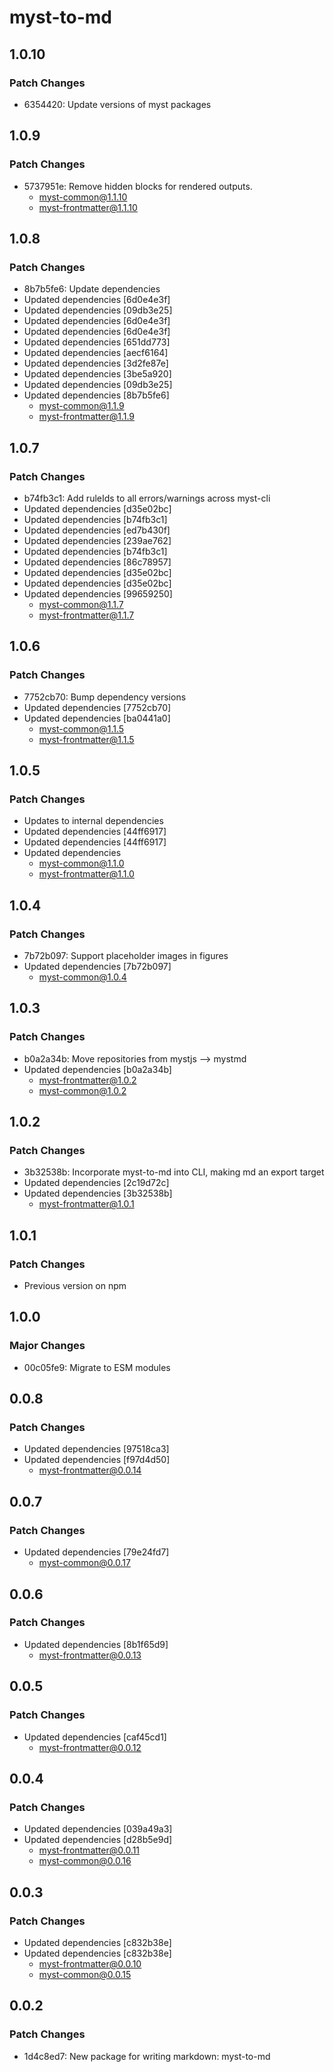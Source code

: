 # myst-to-md

## 1.0.10

### Patch Changes

- 6354420: Update versions of myst packages

## 1.0.9

### Patch Changes

- 5737951e: Remove hidden blocks for rendered outputs.
  - myst-common@1.1.10
  - myst-frontmatter@1.1.10

## 1.0.8

### Patch Changes

- 8b7b5fe6: Update dependencies
- Updated dependencies [6d0e4e3f]
- Updated dependencies [09db3e25]
- Updated dependencies [6d0e4e3f]
- Updated dependencies [6d0e4e3f]
- Updated dependencies [651dd773]
- Updated dependencies [aecf6164]
- Updated dependencies [3d2fe87e]
- Updated dependencies [3be5a920]
- Updated dependencies [09db3e25]
- Updated dependencies [8b7b5fe6]
  - myst-common@1.1.9
  - myst-frontmatter@1.1.9

## 1.0.7

### Patch Changes

- b74fb3c1: Add ruleIds to all errors/warnings across myst-cli
- Updated dependencies [d35e02bc]
- Updated dependencies [b74fb3c1]
- Updated dependencies [ed7b430f]
- Updated dependencies [239ae762]
- Updated dependencies [b74fb3c1]
- Updated dependencies [86c78957]
- Updated dependencies [d35e02bc]
- Updated dependencies [d35e02bc]
- Updated dependencies [99659250]
  - myst-common@1.1.7
  - myst-frontmatter@1.1.7

## 1.0.6

### Patch Changes

- 7752cb70: Bump dependency versions
- Updated dependencies [7752cb70]
- Updated dependencies [ba0441a0]
  - myst-common@1.1.5
  - myst-frontmatter@1.1.5

## 1.0.5

### Patch Changes

- Updates to internal dependencies
- Updated dependencies [44ff6917]
- Updated dependencies [44ff6917]
- Updated dependencies
  - myst-common@1.1.0
  - myst-frontmatter@1.1.0

## 1.0.4

### Patch Changes

- 7b72b097: Support placeholder images in figures
- Updated dependencies [7b72b097]
  - myst-common@1.0.4

## 1.0.3

### Patch Changes

- b0a2a34b: Move repositories from mystjs --> mystmd
- Updated dependencies [b0a2a34b]
  - myst-frontmatter@1.0.2
  - myst-common@1.0.2

## 1.0.2

### Patch Changes

- 3b32538b: Incorporate myst-to-md into CLI, making md an export target
- Updated dependencies [2c19d72c]
- Updated dependencies [3b32538b]
  - myst-frontmatter@1.0.1

## 1.0.1

### Patch Changes

- Previous version on npm

## 1.0.0

### Major Changes

- 00c05fe9: Migrate to ESM modules

## 0.0.8

### Patch Changes

- Updated dependencies [97518ca3]
- Updated dependencies [f97d4d50]
  - myst-frontmatter@0.0.14

## 0.0.7

### Patch Changes

- Updated dependencies [79e24fd7]
  - myst-common@0.0.17

## 0.0.6

### Patch Changes

- Updated dependencies [8b1f65d9]
  - myst-frontmatter@0.0.13

## 0.0.5

### Patch Changes

- Updated dependencies [caf45cd1]
  - myst-frontmatter@0.0.12

## 0.0.4

### Patch Changes

- Updated dependencies [039a49a3]
- Updated dependencies [d28b5e9d]
  - myst-frontmatter@0.0.11
  - myst-common@0.0.16

## 0.0.3

### Patch Changes

- Updated dependencies [c832b38e]
- Updated dependencies [c832b38e]
  - myst-frontmatter@0.0.10
  - myst-common@0.0.15

## 0.0.2

### Patch Changes

- 1d4c8ed7: New package for writing markdown: myst-to-md
